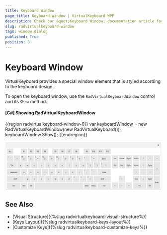 ```yaml
---
title: Keyboard Window
page_title: Keyboard Window | VirtualKeyboard WPF
description: Check our &quot;Keyboard Window; documentation article for the RadVirtualKeyboard WPF control.
slug: radvirtualkeyboard-window
tags: window,dialog
published: True
position: 6
---
```


# Keyboard Window

VirtualKeyboard provides a special window element that is styled according to the keyboard design.

To open the keyboard window, use the `RadVirtualKeyboardWindow` control and its `Show` method. 

#### __[C#] Showing RadVirtualKeyboardWindow__
{{region radvirtualkeyboard-window-0}}
	var keyboardWindow = new RadVirtualKeyboardWindow(new RadVirtualKeyboard());
	keyboardWindow.Show();
{{endregion}}

![](images/radvirtualkeyboard-window-0.png)

## See Also  
* [Visual Structure]({%slug radvirtualkeyboard-visual-structure%})
* [Keys Layout]({%slug radvirtualkeyboard-keys-layout%})
* [Customize Keys]({%slug radvirtualkeyboard-customize-keys%})

